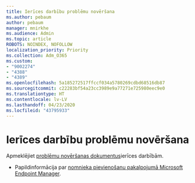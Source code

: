 ```yaml
---
title: Ierīces darbību problēmu novēršana
ms.author: pebaum
author: pebaum
manager: mnirkhe
ms.audience: Admin
ms.topic: article
ROBOTS: NOINDEX, NOFOLLOW
localization_priority: Priority
ms.collection: Adm_O365
ms.custom:
- "9002274"
- "4388"
- "4389"
ms.openlocfilehash: 5a185272517ffccf034a5780269cdbd68516db87
ms.sourcegitcommit: c22283bf54a23cc3989e9a77271e725980eec9e0
ms.translationtype: HT
ms.contentlocale: lv-LV
ms.lasthandoff: 04/23/2020
ms.locfileid: "43795933"
---
```

# <a name="troubleshoot-device-actions"></a>Ierīces darbību problēmu novēršana

Apmeklējiet [problēmu novēršanas dokumentus](https://docs.microsoft.com/configmgr/tenant-attach/technical-reference)ierīces darbībām.

- Papildinformācija par [nomnieka pievienošanu pakalpojumā Microsoft Endpoint Manager](https://docs.microsoft.com/configmgr/tenant-attach/).
